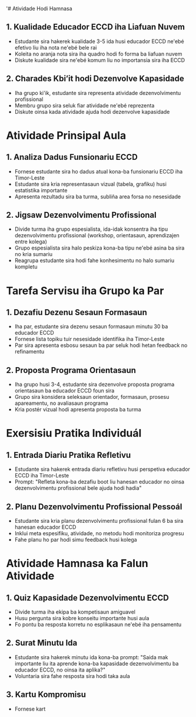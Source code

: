 '# Atividade Hodi Hamnasa 

## 1. Kualidade Educador ECCD iha Liafuan Nuvem
- Estudante sira hakerek kualidade 3-5 ida husi educador ECCD ne'ebé efetivo liu iha nota ne'ebé bele rai 
- Koleita no aranja nota sira iha quadro hodi fo forma ba liafuan nuvem
- Diskute kualidade sira ne'ebé komum liu no importansia sira iha ECCD

## 2. Charades Kbi’it hodi Dezenvolve Kapasidade
- Iha grupo ki'ik, estudante sira representa atividade dezenvolvimentu profissional
- Membru grupo sira seluk fiar atividade ne'ebé reprezenta
- Diskute oinsa kada atividade ajuda hodi dezenvolve kapasidade

# Atividade Prinsipal Aula

## 1. Analiza Dadus Funsionariu ECCD
- Fornese estudante sira ho dadus atual kona-ba funsionariu ECCD iha Timor-Leste
- Estudante sira kria representasaun vizual (tabela, grafiku) husi estatistika importante
- Apresenta rezultadu sira ba turma, subliña area forsa no nesesidade

## 2. Jigsaw Dezenvolvimentu Profissional
- Divide turma iha grupo espesialista, ida-idak konsentra iha tipu dezenvolvimentu profissional (workshop, orientasaun, aprendizajen entre kolega)
- Grupo espesialista sira halo peskiza kona-ba tipu ne'ebé asina ba sira no kria sumariu
- Reagrupa estudante sira hodi fahe konhesimentu no halo sumariu kompletu

# Tarefa Servisu iha Grupo ka Par 

## 1. Dezafiu Dezenu Sesaun Formasaun
- Iha par, estudante sira dezenu sesaun formasaun minutu 30 ba educador ECCD
- Fornese lista topiku tuir nesesidade identifika iha Timor-Leste
- Par sira apresenta esbosu sesaun ba par seluk hodi hetan feedback no refinamentu

## 2. Proposta Programa Orientasaun
- Iha grupo husi 3-4, estudante sira dezenvolve proposta programa orientasaun ba educador ECCD foun sira
- Grupo sira konsidera seleksaun orientador, formasaun, prosesu apareamentu, no avaliasaun programa
- Kria postér vizual hodi apresenta proposta ba turma

# Exersisiu Pratika Individuál

## 1. Entrada Diariu Pratika Refletivu
- Estudante sira hakerek entrada diariu refletivu husi perspetiva educador ECCD iha Timor-Leste
- Prompt: "Refleta kona-ba dezafiu boot liu hanesan educador no oinsa dezenvolvimentu profissional bele ajuda hodi hadia"

## 2. Planu Dezenvolvimentu Profissional Pessoál
- Estudante sira kria planu dezenvolvimentu profissional fulan 6 ba sira hanesan educador ECCD
- Inklui meta espesifiku, atividade, no metodu hodi monitoriza progresu
- Fahe planu ho par hodi simu feedback husi kolega

# Atividade Hamnasa ka Falun Atividade

## 1. Quiz Kapasidade Dezenvolvimentu ECCD
- Divide turma iha ekipa ba kompetisaun amiguavel
- Husu pergunta sira kobre konseitu importante husi aula
- Fo pontu ba resposta korretu no esplikasaun ne'ebé iha pensamentu 

## 2. Surat Minutu Ida
- Estudante sira hakerek minutu ida kona-ba prompt: "Saida mak importante liu ita aprende kona-ba kapasidade dezenvolvimentu ba educador ECCD, no oinsa ita aplika?"
- Voluntaria sira fahe resposta sira hodi taka aula

## 3. Kartu Kompromisu
- Fornese kart